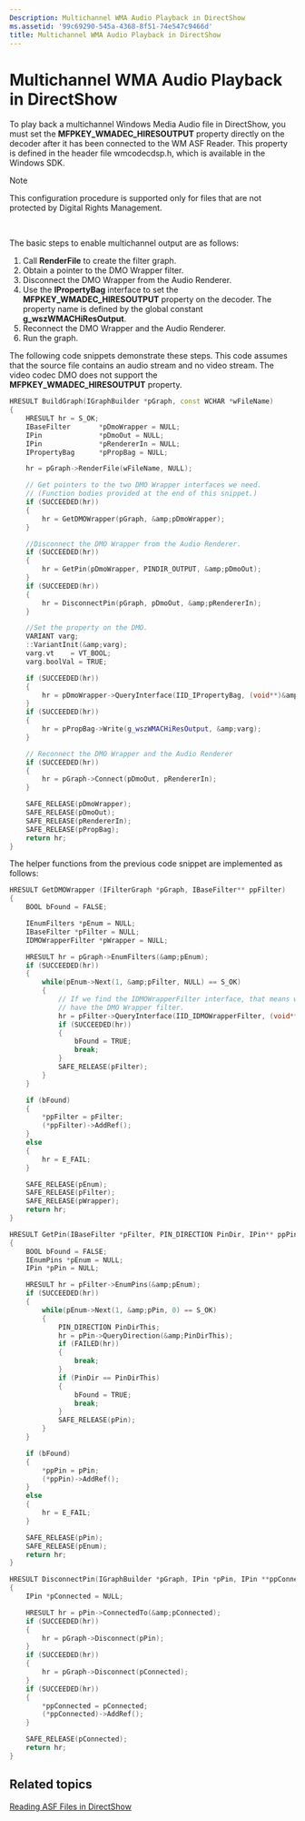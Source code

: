 ```yaml
---
Description: Multichannel WMA Audio Playback in DirectShow
ms.assetid: '99c69290-545a-4368-8f51-74e547c9466d'
title: Multichannel WMA Audio Playback in DirectShow
---
```


# Multichannel WMA Audio Playback in DirectShow

To play back a multichannel Windows Media Audio file in DirectShow, you must set the **MFPKEY\_WMADEC\_HIRESOUTPUT** property directly on the decoder after it has been connected to the WM ASF Reader. This property is defined in the header file wmcodecdsp.h, which is available in the Windows SDK.

> [!Note]  
> This configuration procedure is supported only for files that are not protected by Digital Rights Management.

 

The basic steps to enable multichannel output are as follows:

1.  Call **RenderFile** to create the filter graph.
2.  Obtain a pointer to the DMO Wrapper filter.
3.  Disconnect the DMO Wrapper from the Audio Renderer.
4.  Use the **IPropertyBag** interface to set the **MFPKEY\_WMADEC\_HIRESOUTPUT** property on the decoder. The property name is defined by the global constant **g\_wszWMACHiResOutput**.
5.  Reconnect the DMO Wrapper and the Audio Renderer.
6.  Run the graph.

The following code snippets demonstrate these steps. This code assumes that the source file contains an audio stream and no video stream. The video codec DMO does not support the **MFPKEY\_WMADEC\_HIRESOUTPUT** property.


```C++
HRESULT BuildGraph(IGraphBuilder *pGraph, const WCHAR *wFileName)
{
    HRESULT hr = S_OK;
    IBaseFilter       *pDmoWrapper = NULL;
    IPin              *pDmoOut = NULL;
    IPin              *pRendererIn = NULL;
    IPropertyBag      *pPropBag = NULL;

    hr = pGraph->RenderFile(wFileName, NULL);

    // Get pointers to the two DMO Wrapper interfaces we need.
    // (Function bodies provided at the end of this snippet.)
    if (SUCCEEDED(hr))
    {
        hr = GetDMOWrapper(pGraph, &amp;pDmoWrapper); 
    }

    //Disconnect the DMO Wrapper from the Audio Renderer.
    if (SUCCEEDED(hr))
    {
        hr = GetPin(pDmoWrapper, PINDIR_OUTPUT, &amp;pDmoOut);
    }
    if (SUCCEEDED(hr))
    {
        hr = DisconnectPin(pGraph, pDmoOut, &amp;pRendererIn);
    }

    //Set the property on the DMO.
    VARIANT varg;
    ::VariantInit(&amp;varg);
    varg.vt    = VT_BOOL;
    varg.boolVal = TRUE;

    if (SUCCEEDED(hr))
    {
        hr = pDmoWrapper->QueryInterface(IID_IPropertyBag, (void**)&amp;pPropBag);
    }
    if (SUCCEEDED(hr))
    {
        hr = pPropBag->Write(g_wszWMACHiResOutput, &amp;varg);
    }

    // Reconnect the DMO Wrapper and the Audio Renderer
    if (SUCCEEDED(hr))
    {
        hr = pGraph->Connect(pDmoOut, pRendererIn);
    }

    SAFE_RELEASE(pDmoWrapper);
    SAFE_RELEASE(pDmoOut);
    SAFE_RELEASE(pRendererIn);
    SAFE_RELEASE(pPropBag);
    return hr;
}
```



The helper functions from the previous code snippet are implemented as follows:


```C++
HRESULT GetDMOWrapper (IFilterGraph *pGraph, IBaseFilter** ppFilter) 
{
    BOOL bFound = FALSE;

    IEnumFilters *pEnum = NULL;
    IBaseFilter *pFilter = NULL;
    IDMOWrapperFilter *pWrapper = NULL;

    HRESULT hr = pGraph->EnumFilters(&amp;pEnum);
    if (SUCCEEDED(hr))
    {
        while(pEnum->Next(1, &amp;pFilter, NULL) == S_OK)
        {
            // If we find the IDMOWrapperFilter interface, that means we 
            // have the DMO Wrapper filter. 
            hr = pFilter->QueryInterface(IID_IDMOWrapperFilter, (void**) &amp;pWrapper);
            if (SUCCEEDED(hr))
            {
                bFound = TRUE;
                break;
            }
            SAFE_RELEASE(pFilter);
        }
    }

    if (bFound)
    {
        *ppFilter = pFilter;
        (*ppFilter)->AddRef();
    }
    else
    {
        hr = E_FAIL;
    }

    SAFE_RELEASE(pEnum);
    SAFE_RELEASE(pFilter);
    SAFE_RELEASE(pWrapper);
    return hr;
}

HRESULT GetPin(IBaseFilter *pFilter, PIN_DIRECTION PinDir, IPin** ppPin)
{
    BOOL bFound = FALSE;
    IEnumPins *pEnum = NULL;
    IPin *pPin = NULL;

    HRESULT hr = pFilter->EnumPins(&amp;pEnum);
    if (SUCCEEDED(hr))
    {
        while(pEnum->Next(1, &amp;pPin, 0) == S_OK)
        {
            PIN_DIRECTION PinDirThis;
            hr = pPin->QueryDirection(&amp;PinDirThis);
            if (FAILED(hr))
            {
                break;
            }
            if (PinDir == PinDirThis)
            {
                bFound = TRUE;
                break;
            }
            SAFE_RELEASE(pPin);
        }
    }

    if (bFound)
    {
        *ppPin = pPin;
        (*ppPin)->AddRef();
    }
    else
    {
        hr = E_FAIL;
    }

    SAFE_RELEASE(pPin);
    SAFE_RELEASE(pEnum);
    return hr;
}

HRESULT DisconnectPin(IGraphBuilder *pGraph, IPin *pPin, IPin **ppConnected)
{
    IPin *pConnected = NULL;

    HRESULT hr = pPin->ConnectedTo(&amp;pConnected);
    if (SUCCEEDED(hr))
    {
        hr = pGraph->Disconnect(pPin);
    }
    if (SUCCEEDED(hr))
    {
        hr = pGraph->Disconnect(pConnected);
    }
    if (SUCCEEDED(hr))
    {
        *ppConnected = pConnected;
        (*ppConnected)->AddRef();
    }

    SAFE_RELEASE(pConnected);
    return hr;
}
```



## Related topics

<dl> <dt>

[Reading ASF Files in DirectShow](reading-asf-files-in-directshow.md)
</dt> </dl>

 

 



